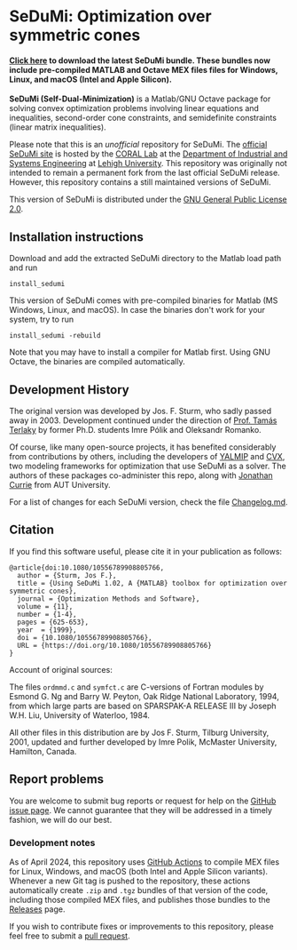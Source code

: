 # SeDuMi: Optimization over symmetric cones

#### [Click here](https://github.com/sqlp/sedumi/releases/latest) to download the latest SeDuMi bundle. These bundles now include pre-compiled MATLAB and Octave MEX files files for Windows, Linux, and macOS (Intel and Apple Silicon).

**SeDuMi (Self-Dual-Minimization)** is a Matlab/GNU Octave package for solving
convex optimization problems involving linear equations and inequalities,
second-order cone constraints, and semidefinite constraints (linear matrix
inequalities).

Please note that this is an *unofficial* repository for SeDuMi.
The [official SeDuMi site](https://sedumi.ie.lehigh.edu/) is hosted by the
[CORAL Lab](https://coral.ise.lehigh.edu/) at the
[Department of Industrial and Systems Engineering](https://engineering.lehigh.edu/ise)
at [Lehigh University](https://www.lehigh.edu/).
This repository was originally not intended to remain a permanent fork
from the last official SeDuMi release.
However, this repository contains a still maintained versions of SeDuMi.

This version of SeDuMi is distributed under the
[GNU General Public License 2.0](https://www.gnu.org/licenses/old-licenses/gpl-2.0.en.html).


## Installation instructions

Download and add the extracted SeDuMi directory to the Matlab load path
and run

    install_sedumi

This version of SeDuMi comes with pre-compiled binaries for Matlab (MS Windows,
Linux, and macOS).  In case the binaries don't work for your system,
try to run

    install_sedumi -rebuild

Note that you may have to install a compiler for Matlab first.
Using GNU Octave, the binaries are compiled automatically.


## Development History

The original version was developed by Jos. F. Sturm, who sadly passed away
in 2003.  Development continued under the direction of
[Prof. Tamás Terlaky](https://coral.ise.lehigh.edu/terlaky/) by former
Ph.D. students Imre Pólik and Oleksandr Romanko.

Of course, like many open-source projects, it has benefited considerably from
contributions by others, including the developers of
[YALMIP](https://yalmip.github.io/) and [CVX](http://cvxr.com),
two modeling frameworks for optimization that use SeDuMi as a solver.
The authors of these packages co-administer this repo,
along with [Jonathan Currie](http://www.i2c2.aut.ac.nz/) from AUT University.

For a list of changes for each SeDuMi version, check the file
[Changelog.md](https://github.com/sqlp/sedumi/blob/master/Changelog.md).


## Citation

If you find this software useful, please cite it in your publication as follows:

```
@article{doi:10.1080/10556789908805766,
  author = {Sturm, Jos F.},
  title = {Using SeDuMi 1.02, A {MATLAB} toolbox for optimization over symmetric cones},
  journal = {Optimization Methods and Software},
  volume = {11},
  number = {1-4},
  pages = {625-653},
  year  = {1999},
  doi = {10.1080/10556789908805766},
  URL = {https://doi.org/10.1080/10556789908805766}
}
```

Account of original sources:

The files `ordmmd.c` and `symfct.c` are C-versions of Fortran modules by
Esmond G. Ng and Barry W. Peyton, Oak Ridge National Laboratory, 1994,
from which large parts are based on SPARSPAK-A RELEASE III by Joseph W.H. Liu,
University of Waterloo, 1984.

All other files in this distribution are by Jos F. Sturm, Tilburg University,
2001, updated and further developed by Imre Polik, McMaster University,
Hamilton, Canada.


## Report problems

You are welcome to submit bug reports or request for help on the
[GitHub issue page](https://github.com/sqlp/sedumi/issues).
We cannot guarantee that they will be addressed in a timely fashion,
we will do our best.

### Development notes

As of April 2024, this repository uses
[GitHub Actions](https://github.com/features/actions) to compile
MEX files for Linux, Windows, and macOS (both Intel and Apple
Silicon variants). Whenever a new Git tag is pushed to the
repository, these actions automatically create `.zip` and `.tgz`
bundles of that version of the code, including those compiled
MEX files, and publishes those bundles to the
[Releases](https://github.com/sqlp/sedumi/releases) page.

If you wish to contribute fixes or improvements to this repository, please feel free to submit a
[pull request](https://github.com/sqlp/sedumi/pulls).
